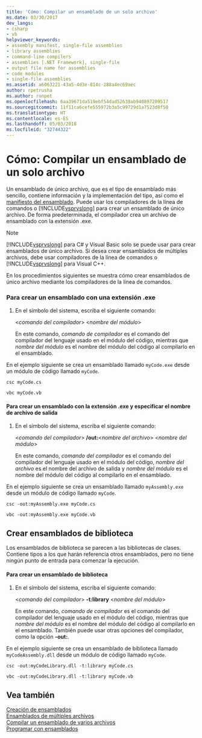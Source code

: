 ```yaml
---
title: 'Cómo: Compilar un ensamblado de un solo archivo'
ms.date: 03/30/2017
dev_langs:
- csharp
- vb
helpviewer_keywords:
- assembly manifest, single-file assemblies
- library assemblies
- command-line compilers
- assemblies [.NET Framework], single-file
- output file name for assemblies
- code modules
- single-file assemblies
ms.assetid: a6063221-43a5-4d3e-814c-288a4ec69aec
author: rpetrusha
ms.author: ronpet
ms.openlocfilehash: 6aa39671da519ebf54dad52638ab940897209517
ms.sourcegitcommit: 11f11ca6cefe555972b3a5c99729d1a7523d8f50
ms.translationtype: HT
ms.contentlocale: es-ES
ms.lasthandoff: 05/03/2018
ms.locfileid: "32744322"
---
```

# <a name="how-to-build-a-single-file-assembly"></a>Cómo: Compilar un ensamblado de un solo archivo
Un ensamblado de único archivo, que es el tipo de ensamblado más sencillo, contiene información y la implementación del tipo, así como el [manifiesto del ensamblado](../../../docs/framework/app-domains/assembly-manifest.md). Puede usar los compiladores de la línea de comandos o [!INCLUDE[vsprvslong](../../../includes/vsprvslong-md.md)] para crear un ensamblado de único archivo. De forma predeterminada, el compilador crea un archivo de ensamblado con la extensión .exe.  
  
> [!NOTE]
>  [!INCLUDE[vsprvslong](../../../includes/vsprvslong-md.md)] para C# y Visual Basic solo se puede usar para crear ensamblados de único archivo. Si desea crear ensamblados de múltiples archivos, debe usar compiladores de la línea de comandos o [!INCLUDE[vsprvslong](../../../includes/vsprvslong-md.md)] para Visual C++.  
  
 En los procedimientos siguientes se muestra cómo crear ensamblados de único archivo mediante los compiladores de la línea de comandos.  
  
### <a name="to-create-an-assembly-with-an-exe-extension"></a>Para crear un ensamblado con una extensión .exe  
  
1.  En el símbolo del sistema, escriba el siguiente comando:  
  
     \<*comando del compilador*> \<*nombre del módulo*>  
  
     En este comando, *comando de compilador* es el comando del compilador del lenguaje usado en el módulo del código, mientras que *nombre del módulo* es el nombre del módulo del código al compilarlo en el ensamblado.  
  
 En el ejemplo siguiente se crea un ensamblado llamado `myCode.exe` desde un módulo de código llamado `myCode`.  
  
```console
csc myCode.cs  
```  

```console
vbc myCode.vb  
```  
  
#### <a name="to-create-an-assembly-with-an-exe-extension-and-specify-the-output-file-name"></a>Para crear un ensamblado con la extensión .exe y especificar el nombre de archivo de salida  
  
1.  En el símbolo del sistema, escriba el siguiente comando:  
  
     \<*comando del compilador*> **/out:**\<*nombre del archivo*> \<*nombre del módulo*>  
  
     En este comando, *comando del compilador* es el comando del compilador del lenguaje usado en el módulo del código, *nombre del archivo* es el nombre del archivo de salida y *nombre del módulo* es el nombre del módulo del código al compilarlo en el ensamblado.  
  
 En el ejemplo siguiente se crea un ensamblado llamado `myAssembly.exe` desde un módulo de código llamado `myCode`.  
  
```console  
csc -out:myAssembly.exe myCode.cs  
```  
  
```console
vbc -out:myAssembly.exe myCode.vb  
```  
  
## <a name="creating-library-assemblies"></a>Crear ensamblados de biblioteca  
 Los ensamblados de biblioteca se parecen a las bibliotecas de clases. Contiene tipos a los que harán referencia otros ensamblados, pero no tiene ningún punto de entrada para comenzar la ejecución.  
  
#### <a name="to-create-a-library-assembly"></a>Para crear un ensamblado de biblioteca  
  
1.  En el símbolo del sistema, escriba el siguiente comando:  
  
     \<*comando del compilador*> **-t:library** \<*nombre del módulo*>  
  
     En este comando, *comando de compilador* es el comando del compilador del lenguaje usado en el módulo del código, mientras que *nombre del módulo* es el nombre del módulo del código al compilarlo en el ensamblado. También puede usar otras opciones del compilador, como la opción **-out:**.  
  
 En el ejemplo siguiente se crea un ensamblado de biblioteca llamado `myCodeAssembly.dll` desde un módulo de código llamado `myCode`.  
  
```console  
csc -out:myCodeLibrary.dll -t:library myCode.cs  
```  
  
```console
vbc -out:myCodeLibrary.dll -t:library myCode.vb  
```  
  
## <a name="see-also"></a>Vea también  
 [Creación de ensamblados](../../../docs/framework/app-domains/create-assemblies.md)  
 [Ensamblados de múltiples archivos](../../../docs/framework/app-domains/multifile-assemblies.md)  
 [Compilar un ensamblado de varios archivos](../../../docs/framework/app-domains/how-to-build-a-multifile-assembly.md)  
 [Programar con ensamblados](../../../docs/framework/app-domains/programming-with-assemblies.md)
